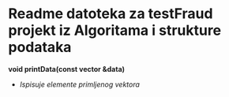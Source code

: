 # Readme datoteka za testFraud projekt iz Algoritama i strukture podataka

**void printData(const vector<string> &data)**
- _Ispisuje elemente primljenog vektora_
